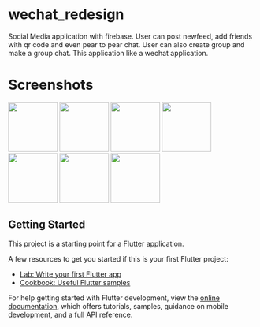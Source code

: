 # wechat_redesign

Social Media application with firebase. User can post newfeed, add friends with qr code and even pear to pear chat. User can also create group and make a group chat. This application like a wechat application.

# Screenshots

<p float="left">
  <img width="100" src="https://user-images.githubusercontent.com/63788675/212556989-9539655f-64b5-4432-ae60-0d6af674b61d.png">
  <img width="100" src="https://user-images.githubusercontent.com/63788675/212556981-065bbc44-16af-4749-9e31-9920ae6dd009.png">
  <img width="100" src="https://user-images.githubusercontent.com/63788675/212556987-88be22b0-7e46-4fe3-a073-80f0e1fd4755.png">
  <img width="100" src="https://user-images.githubusercontent.com/63788675/212556995-6ad5f445-d904-4537-8c83-5e140c86d810.png">
  <img width="100" src="https://user-images.githubusercontent.com/63788675/212556994-835c4d20-cd1c-4081-8e44-4980b64dd2e8.png">
  <img width="100" src="https://user-images.githubusercontent.com/63788675/212556995-6ad5f445-d904-4537-8c83-5e140c86d810.png">
  <img width="100" src="https://user-images.githubusercontent.com/63788675/212556990-9f63a1a9-3e38-41ae-9bc5-97efd9dd71d0.png">
</p>


## Getting Started

This project is a starting point for a Flutter application.

A few resources to get you started if this is your first Flutter project:

- [Lab: Write your first Flutter app](https://docs.flutter.dev/get-started/codelab)
- [Cookbook: Useful Flutter samples](https://docs.flutter.dev/cookbook)

For help getting started with Flutter development, view the
[online documentation](https://docs.flutter.dev/), which offers tutorials,
samples, guidance on mobile development, and a full API reference.

